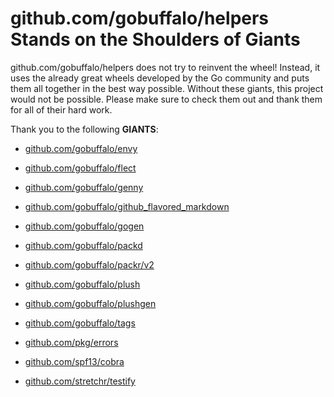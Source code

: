 # github.com/gobuffalo/helpers Stands on the Shoulders of Giants

github.com/gobuffalo/helpers does not try to reinvent the wheel! Instead, it uses the already great wheels developed by the Go community and puts them all together in the best way possible. Without these giants, this project would not be possible. Please make sure to check them out and thank them for all of their hard work.

Thank you to the following **GIANTS**:


* [github.com/gobuffalo/envy](https://godoc.org/github.com/gobuffalo/envy)

* [github.com/gobuffalo/flect](https://godoc.org/github.com/gobuffalo/flect)

* [github.com/gobuffalo/genny](https://godoc.org/github.com/gobuffalo/genny)

* [github.com/gobuffalo/github_flavored_markdown](https://godoc.org/github.com/gobuffalo/github_flavored_markdown)

* [github.com/gobuffalo/gogen](https://godoc.org/github.com/gobuffalo/gogen)

* [github.com/gobuffalo/packd](https://godoc.org/github.com/gobuffalo/packd)

* [github.com/gobuffalo/packr/v2](https://godoc.org/github.com/gobuffalo/packr/v2)

* [github.com/gobuffalo/plush](https://godoc.org/github.com/gobuffalo/plush)

* [github.com/gobuffalo/plushgen](https://godoc.org/github.com/gobuffalo/plushgen)

* [github.com/gobuffalo/tags](https://godoc.org/github.com/gobuffalo/tags)

* [github.com/pkg/errors](https://godoc.org/github.com/pkg/errors)

* [github.com/spf13/cobra](https://godoc.org/github.com/spf13/cobra)

* [github.com/stretchr/testify](https://godoc.org/github.com/stretchr/testify)
